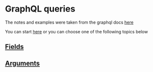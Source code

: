 # GraphQL queries

The notes and examples were taken from the graphql docs [here](http://graphql.github.io/learn/queries/)

You can start [here](./fields.md) or you can choose one of the following topics below

## [Fields](./fields.md)

## [Arguments](./arguments.md)
